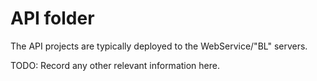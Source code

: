 ﻿# API folder

The API projects are typically deployed to the WebService/"BL" servers.

TODO:  Record any other relevant information here.

